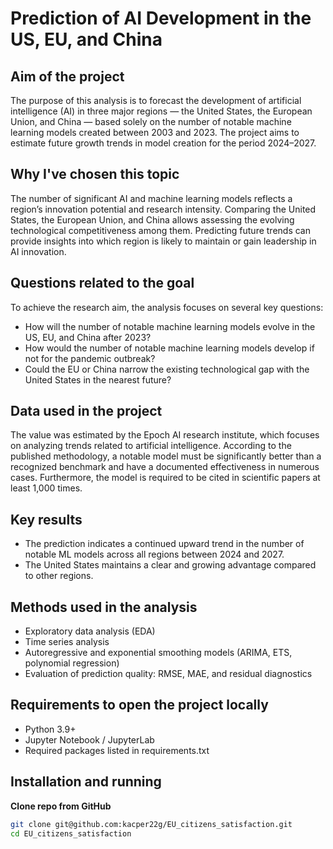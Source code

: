 # Prediction of AI Development in the US, EU, and China
## Aim of the project
The purpose of this analysis is to forecast the development of artificial intelligence (AI) in three major regions — the United States, the European Union, and China — based solely on the number of notable machine learning models created between 2003 and 2023. The project aims to estimate future growth trends in model creation for the period 2024–2027. 
## Why I've chosen this topic
The number of significant AI and machine learning models reflects a region’s innovation potential and research intensity. Comparing the United States, the European Union, and China allows assessing the evolving technological competitiveness among them. Predicting future trends can provide insights into which region is likely to maintain or gain leadership in AI innovation.
## Questions related to the goal
To achieve the research aim, the analysis focuses on several key questions:
* How will the number of notable machine learning models evolve in the US, EU, and China after 2023?
* How would the number of notable machine learning models develop if not for the pandemic outbreak?
* Could the EU or China narrow the existing technological gap with the United States in the nearest future?
## Data used in the project
The value was estimated by the Epoch AI research institute, which focuses on analyzing trends related to artificial intelligence. According to the published methodology, a notable model must be significantly better than a recognized benchmark and have a documented effectiveness in numerous cases. Furthermore, the model is required to be cited in scientific papers at least 1,000 times.
## Key results
* The prediction indicates a continued upward trend in the number of notable ML models across all regions between 2024 and 2027.
* The United States maintains a clear and growing advantage compared to other regions.
## Methods used in the analysis
* Exploratory data analysis (EDA)
* Time series analysis
* Autoregressive and exponential smoothing models (ARIMA, ETS, polynomial regression)
* Evaluation of prediction quality: RMSE, MAE, and residual diagnostics
## Requirements to open the project locally
* Python 3.9+
* Jupyter Notebook / JupyterLab
* Required packages listed in requirements.txt
## Installation and running
**Clone repo from GitHub**
   ```bash
   git clone git@github.com:kacper22g/EU_citizens_satisfaction.git
   cd EU_citizens_satisfaction 





